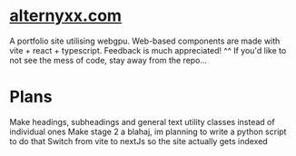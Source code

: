 # [alternyxx.com](https://alternyxx.com/)
A portfolio site utilising webgpu.
Web-based components are made with vite + react + typescript.
Feedback is much appreciated! ^^
If you'd like to not see the mess of code, stay away from the repo...

# Plans
Make headings, subheadings and general text utility classes instead of individual ones
Make stage 2 a blahaj, im planning to write a python script to do that
Switch from vite to nextJs so the site actually gets indexed
